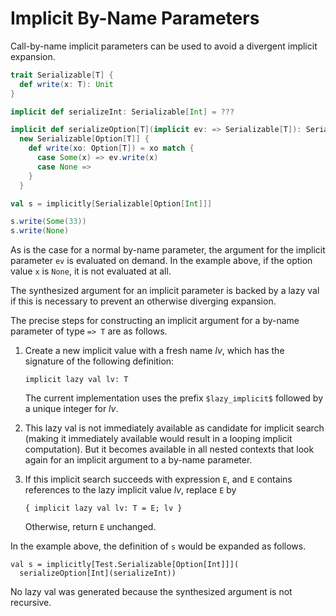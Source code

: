 # Implicit By-Name Parameters

Call-by-name implicit parameters can be used to avoid a divergent implicit expansion.

```scala
trait Serializable[T] {
  def write(x: T): Unit
}

implicit def serializeInt: Serializable[Int] = ???

implicit def serializeOption[T](implicit ev: => Serializable[T]): Serializable[Option[T]] =
  new Serializable[Option[T]] {
    def write(xo: Option[T]) = xo match {
      case Some(x) => ev.write(x)
      case None =>
    }
  }

val s = implicitly[Serializable[Option[Int]]]

s.write(Some(33))
s.write(None)
```
As is the case for a normal by-name parameter, the argument for the implicit parameter `ev`
is evaluated on demand. In the example above, if the option value `x` is `None`, it is
not evaluated at all.

The synthesized argument for an implicit parameter is backed by a lazy
val if this is necessary to prevent an otherwise diverging expansion.

The precise steps for constructing an implicit argument for a by-name parameter of type `=> T` are as follows.

 1. Create a new implicit value with a fresh name _lv_, which has the signature of the following definition:

        implicit lazy val lv: T

    The current implementation uses the prefix `$lazy_implicit$` followed by a unique integer for _lv_.

 1. This lazy val is not immediately available as candidate for implicit search (making it immediately available would result in a looping implicit computation). But it becomes available in all nested contexts that look again for an implicit argument to a by-name parameter.

 1. If this implicit search succeeds with expression `E`, and `E` contains references to the lazy implicit value _lv_, replace `E` by

        { implicit lazy val lv: T = E; lv }

    Otherwise, return `E` unchanged.

In the example above, the definition of `s` would be expanded as follows.

    val s = implicitly[Test.Serializable[Option[Int]]](
      serializeOption[Int](serializeInt))

No lazy val was generated because the synthesized argument is not recursive.
